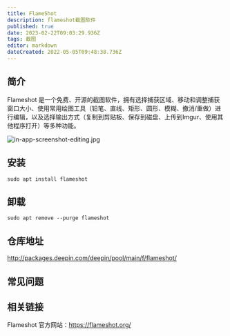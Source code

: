 ```yaml
---
title: FlameShot
description: flameshot截图软件
published: true
date: 2023-02-22T09:03:29.936Z
tags: 截图
editor: markdown
dateCreated: 2022-05-05T09:48:38.736Z
---
```


## 简介
Flameshot 是一个免费、开源的截图软件，拥有选择捕获区域、移动和调整捕获窗口大小、使用常用绘图工具（铅笔、直线、矩形、圆形、模糊、撤消/重做）进行编辑，以及选择输出方式（复制到剪贴板、保存到磁盘、上传到Imgur、使用其他程序打开）等多种功能。

![in-app-screenshot-editing.jpg](/in-app-screenshot-editing.jpg)
## 安装
```
sudo apt install flameshot
```

## 卸载
```
sudo apt remove --purge flameshot
```

## 仓库地址
http://packages.deepin.com/deepin/pool/main/f/flameshot/

## 常见问题
## 相关链接
Flameshot 官方网站：https://flameshot.org/
